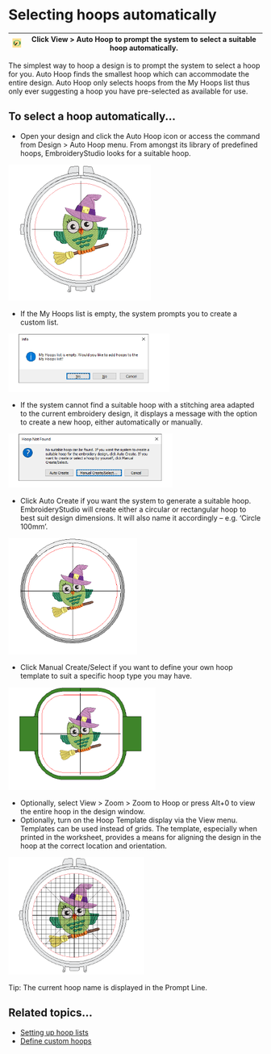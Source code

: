 # Selecting hoops automatically

| ![AutoHoop.png](assets/AutoHoop.png) | Click View > Auto Hoop to prompt the system to select a suitable hoop automatically. |
| ------------------------------------ | ------------------------------------------------------------------------------------ |

The simplest way to hoop a design is to prompt the system to select a hoop for you. Auto Hoop finds the smallest hoop which can accommodate the entire design. Auto Hoop only selects hoops from the My Hoops list thus only ever suggesting a hoop you have pre-selected as available for use.

## To select a hoop automatically...

- Open your design and click the Auto Hoop icon or access the command from Design > Auto Hoop menu. From amongst its library of predefined hoops, EmbroideryStudio looks for a suitable hoop.

![HoopedDesignWithoutTemplate.png](assets/HoopedDesignWithoutTemplate.png)

- If the My Hoops list is empty, the system prompts you to create a custom list.

![MyHoopsEmpty.png](assets/MyHoopsEmpty.png)

- If the system cannot find a suitable hoop with a stitching area adapted to the current embroidery design, it displays a message with the option to create a new hoop, either automatically or manually.

![HoopNotFound.png](assets/HoopNotFound.png)

- Click Auto Create if you want the system to generate a suitable hoop. EmbroideryStudio will create either a circular or rectangular hoop to best suit design dimensions. It will also name it accordingly – e.g. ‘Circle 100mm’.

![AutoHoopItCreate1.png](assets/AutoHoopItCreate1.png)

- Click Manual Create/Select if you want to define your own hoop template to suit a specific hoop type you may have.

![AutoHoopItCreate2.png](assets/AutoHoopItCreate2.png)

- Optionally, select View > Zoom > Zoom to Hoop or press Alt+0 to view the entire hoop in the design window.
- Optionally, turn on the Hoop Template display via the View menu. Templates can be used instead of grids. The template, especially when printed in the worksheet, provides a means for aligning the design in the hoop at the correct location and orientation.

![HoopedDesignWithTemplate00010.png](assets/HoopedDesignWithTemplate00010.png)

Tip: The current hoop name is displayed in the Prompt Line.

## Related topics...

- [Setting up hoop lists](Setting_up_hoop_lists)
- [Define custom hoops](Define_custom_hoops)
